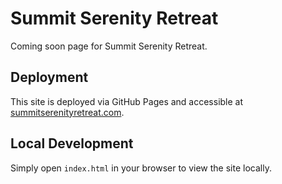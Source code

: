 # Summit Serenity Retreat

Coming soon page for Summit Serenity Retreat.

## Deployment

This site is deployed via GitHub Pages and accessible at [summitserenityretreat.com](https://summitserenityretreat.com).

## Local Development

Simply open `index.html` in your browser to view the site locally.

